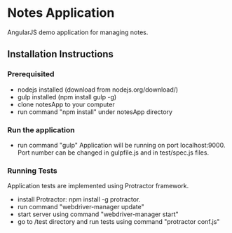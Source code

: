 # Notes Application
AngularJS demo application for managing notes.
## Installation Instructions

### Prerequisited
- nodejs installed (download from nodejs.org/download/)
- gulp installed (npm install gulp -g)
- clone notesApp to your computer
- run command "npm install" under notesApp directory

### Run the application
- run command "gulp"
Application will be running on port localhost:9000. Port number can be changed in gulpfile.js and in test/spec.js files.

### Running Tests
Application tests are implemented using Protractor framework. 
- install Protractor: npm install -g protractor.
- run command "webdriver-manager update"
- start server using command "webdriver-manager start"
- go to /test directory and run tests using command "protractor conf.js" 


